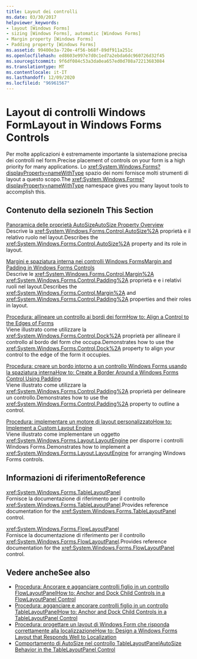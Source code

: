 ```yaml
---
title: Layout dei controlli
ms.date: 03/30/2017
helpviewer_keywords:
- layout [Windows Forms]
- sizing [Windows Forms], automatic [Windows Forms]
- Margin property [Windows Forms]
- Padding property [Windows Forms]
ms.assetid: 99400e3a-720e-4f56-b68f-89df911a251c
ms.openlocfilehash: ed8603e997e7d0c1ed7a2ebda6dc960726d32f45
ms.sourcegitcommit: 9f6df084c53a3da0ea657ed0d708a72213683084
ms.translationtype: MT
ms.contentlocale: it-IT
ms.lasthandoff: 12/09/2020
ms.locfileid: "96961567"
---
```

# <a name="layout-in-windows-forms-controls"></a><span data-ttu-id="e6a53-102">Layout di controlli Windows Form</span><span class="sxs-lookup"><span data-stu-id="e6a53-102">Layout in Windows Forms Controls</span></span>

<span data-ttu-id="e6a53-103">Per molte applicazioni è estremamente importante la sistemazione precisa dei controlli nel form.</span><span class="sxs-lookup"><span data-stu-id="e6a53-103">Precise placement of controls on your form is a high priority for many applications.</span></span> <span data-ttu-id="e6a53-104">Lo <xref:System.Windows.Forms?displayProperty=nameWithType> spazio dei nomi fornisce molti strumenti di layout a questo scopo.</span><span class="sxs-lookup"><span data-stu-id="e6a53-104">The <xref:System.Windows.Forms?displayProperty=nameWithType> namespace gives you many layout tools to accomplish this.</span></span>

## <a name="in-this-section"></a><span data-ttu-id="e6a53-105">Contenuto della sezione</span><span class="sxs-lookup"><span data-stu-id="e6a53-105">In This Section</span></span>

<span data-ttu-id="e6a53-106">[Panoramica delle proprietà AutoSize](autosize-property-overview.md)</span><span class="sxs-lookup"><span data-stu-id="e6a53-106">[AutoSize Property Overview](autosize-property-overview.md)</span></span>\
<span data-ttu-id="e6a53-107">Descrive la <xref:System.Windows.Forms.Control.AutoSize%2A> proprietà e il relativo ruolo nel layout.</span><span class="sxs-lookup"><span data-stu-id="e6a53-107">Describes the <xref:System.Windows.Forms.Control.AutoSize%2A> property and its role in layout.</span></span>

<span data-ttu-id="e6a53-108">[Margini e spaziatura interna nei controlli Windows Forms](margin-and-padding-in-windows-forms-controls.md)</span><span class="sxs-lookup"><span data-stu-id="e6a53-108">[Margin and Padding in Windows Forms Controls](margin-and-padding-in-windows-forms-controls.md)</span></span>\
<span data-ttu-id="e6a53-109">Descrive le <xref:System.Windows.Forms.Control.Margin%2A> <xref:System.Windows.Forms.Control.Padding%2A> proprietà e e i relativi ruoli nel layout.</span><span class="sxs-lookup"><span data-stu-id="e6a53-109">Describes the <xref:System.Windows.Forms.Control.Margin%2A> and <xref:System.Windows.Forms.Control.Padding%2A> properties and their roles in layout.</span></span>

<span data-ttu-id="e6a53-110">[Procedura: allineare un controllo ai bordi dei form](how-to-align-a-control-to-the-edges-of-forms.md)</span><span class="sxs-lookup"><span data-stu-id="e6a53-110">[How to: Align a Control to the Edges of Forms](how-to-align-a-control-to-the-edges-of-forms.md)</span></span>\
<span data-ttu-id="e6a53-111">Viene illustrato come utilizzare la <xref:System.Windows.Forms.Control.Dock%2A> proprietà per allineare il controllo al bordo del form che occupa.</span><span class="sxs-lookup"><span data-stu-id="e6a53-111">Demonstrates how to use the <xref:System.Windows.Forms.Control.Dock%2A> property to align your control to the edge of the form it occupies.</span></span>

<span data-ttu-id="e6a53-112">[Procedura: creare un bordo intorno a un controllo Windows Forms usando la spaziatura interna](how-to-create-a-border-around-a-windows-forms-control-using-padding.md)</span><span class="sxs-lookup"><span data-stu-id="e6a53-112">[How to: Create a Border Around a Windows Forms Control Using Padding](how-to-create-a-border-around-a-windows-forms-control-using-padding.md)</span></span>\
<span data-ttu-id="e6a53-113">Viene illustrato come utilizzare la <xref:System.Windows.Forms.Control.Padding%2A> proprietà per delineare un controllo.</span><span class="sxs-lookup"><span data-stu-id="e6a53-113">Demonstrates how to use the <xref:System.Windows.Forms.Control.Padding%2A> property to outline a control.</span></span>

<span data-ttu-id="e6a53-114">[Procedura: implementare un motore di layout personalizzato](how-to-implement-a-custom-layout-engine.md)</span><span class="sxs-lookup"><span data-stu-id="e6a53-114">[How to: Implement a Custom Layout Engine](how-to-implement-a-custom-layout-engine.md)</span></span>\
<span data-ttu-id="e6a53-115">Viene illustrato come implementare un oggetto <xref:System.Windows.Forms.Layout.LayoutEngine> per disporre i controlli Windows Forms.</span><span class="sxs-lookup"><span data-stu-id="e6a53-115">Demonstrates how to implement a <xref:System.Windows.Forms.Layout.LayoutEngine> for arranging Windows Forms controls.</span></span>

## <a name="reference"></a><span data-ttu-id="e6a53-116">Informazioni di riferimento</span><span class="sxs-lookup"><span data-stu-id="e6a53-116">Reference</span></span>

<xref:System.Windows.Forms.TableLayoutPanel>\
<span data-ttu-id="e6a53-117">Fornisce la documentazione di riferimento per il controllo <xref:System.Windows.Forms.TableLayoutPanel>.</span><span class="sxs-lookup"><span data-stu-id="e6a53-117">Provides reference documentation for the <xref:System.Windows.Forms.TableLayoutPanel> control.</span></span>

<xref:System.Windows.Forms.FlowLayoutPanel>\
<span data-ttu-id="e6a53-118">Fornisce la documentazione di riferimento per il controllo <xref:System.Windows.Forms.FlowLayoutPanel>.</span><span class="sxs-lookup"><span data-stu-id="e6a53-118">Provides reference documentation for the <xref:System.Windows.Forms.FlowLayoutPanel> control.</span></span>

## <a name="see-also"></a><span data-ttu-id="e6a53-119">Vedere anche</span><span class="sxs-lookup"><span data-stu-id="e6a53-119">See also</span></span>

- [<span data-ttu-id="e6a53-120">Procedura: Ancorare e agganciare controlli figlio in un controllo FlowLayoutPanel</span><span class="sxs-lookup"><span data-stu-id="e6a53-120">How to: Anchor and Dock Child Controls in a FlowLayoutPanel Control</span></span>](how-to-anchor-and-dock-child-controls-in-a-flowlayoutpanel-control.md)
- [<span data-ttu-id="e6a53-121">Procedura: agganciare e ancorare controlli figlio in un controllo TableLayoutPanel</span><span class="sxs-lookup"><span data-stu-id="e6a53-121">How to: Anchor and Dock Child Controls in a TableLayoutPanel Control</span></span>](how-to-anchor-and-dock-child-controls-in-a-tablelayoutpanel-control.md)
- [<span data-ttu-id="e6a53-122">Procedura: progettare un layout di Windows Form che risponda correttamente alla localizzazione</span><span class="sxs-lookup"><span data-stu-id="e6a53-122">How to: Design a Windows Forms Layout that Responds Well to Localization</span></span>](how-to-design-a-windows-forms-layout-that-responds-well-to-localization.md)
- [<span data-ttu-id="e6a53-123">Comportamento di AutoSize nel controllo TableLayoutPanel</span><span class="sxs-lookup"><span data-stu-id="e6a53-123">AutoSize Behavior in the TableLayoutPanel Control</span></span>](autosize-behavior-in-the-tablelayoutpanel-control.md)
